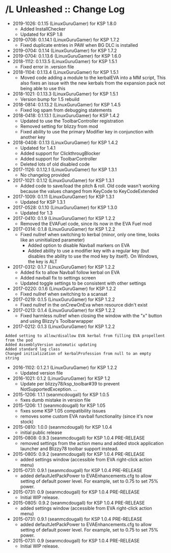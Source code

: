 # <AddOn Name> /L Unleashed :: Change Log

* 2019-1026: 0.1.15 (LinuxGuruGamer) for KSP 1.8.0
	+ Added InstallChecker
	+ Updated for KSP 1.8
* 2019-0708: 0.1.14.1 (LinuxGuruGamer) for KSP 1.7.2
	+ Fixed duplicate entries in PAW when BG DLC is installed
* 2019-0704: 0.1.14 (LinuxGuruGamer) for KSP 1.7.2
* 2019-0704: 0.1.13.6 (LinuxGuruGamer) for KSP 1.6.0
* 2018-1112: 0.1.13.5 (LinuxGuruGamer) for KSP 1.5.1
	+ Fixed error in .version file
* 2018-1104: 0.1.13.4 (LinuxGuruGamer) for KSP 1.5.1
	+ Moved code adding a module to the kerbalEVA into a MM script,  This also fixes an issue with the new kerbals from the expansion pack not being able to use this
* 2018-1021: 0.1.13.3 (LinuxGuruGamer) for KSP 1.5.1
	+ Version bump for 1.5 rebuild
* 2018-0814: 0.1.13.2 (LinuxGuruGamer) for KSP 1.4.5
	+ Fixed log spam from debugging statements
* 2018-0418: 0.1.13.1 (LinuxGuruGamer) for KSP 1.4.2
	+ Updated to use the ToolbarController registration
	+ Removed setting for blizzy from mod
	+ Fixed ability to use the primary Modifier key in conjunction with another key
* 2018-0408: 0.1.13 (LinuxGuruGamer) for KSP 1.4.2
	+ Updated for 1.4.1
	+ Added support for ClickthrougBlocker
	+ Added support for ToolbarController
	+ Deleted lots of old disabled code
* 2017-1126: 0.1.12.1 (LinuxGuruGamer) for KSP 1.3.1
	+ No changelog provided
* 2017-1021: 0.1.12 (LinuxGuruGamer) for KSP 1.3.1
	+ Added code to save/load the pitch & roll.  Old code wasn't working because the values changed from KeyCode to KeyCodeExtended
* 2017-1009: 0.1.11 (LinuxGuruGamer) for KSP 1.3.1
	+ Updated for KSP 1.3.1
* 2017-0528: 0.1.10 (LinuxGuruGamer) for KSP 1.3.0
	+ Updated for 1.3
* 2017-0410: 0.1.9 (LinuxGuruGamer) for KSP 1.2.2
	+ Removed the EVAFuel code, since its now in the EVA Fuel mod
* 2017-0314: 0.1.8 (LinuxGuruGamer) for KSP 1.2.2
	+ Fixed nullref when switching to kerbal (minor, only one time, looks like an uninitialized parameter)
		- Added option to disable Navball markers on EVA
		- Added ability to use a modifier key with a regular key (but disables the ability to use the mod key by itself).  On Windows, the key is ALT
* 2017-0312: 0.1.7 (LinuxGuruGamer) for KSP 1.2.2
	+ Added fix to allow Navball follow kerbal on EVA
	+ Added navball fix to settings screen
	+ Updated toggle settings to be consistent with other settings
* 2017-0220: 0.1.6 (LinuxGuruGamer) for KSP 1.2.2
	+ Fixed nullref when switching to a scansat
* 2017-0219: 0.1.5 (LinuxGuruGamer) for KSP 1.2.2
	+ Fixed nullref in the onCrewOnEva when resource didn't exist
* 2017-0213: 0.1.4 (LinuxGuruGamer) for KSP 1.2.2
	+ Fixed harmless nullref when closing the window with the "x" button and using Blizzy's Toolbarwrapper
* 2017-0212: 0.1.3 (LinuxGuruGamer) for KSP 1.2.2
```
Added setting to allow/disallow EVA kerbal from filling EVA propellent from the pod
Added AssemblyVersion automatic updating
Added standard log class
Changed initialization of kerbalProfession from null to an empty string
```
* 2016-1102: 0.1.2.1 (LinuxGuruGamer) for KSP 1.2.2
	+ Updated version file
* 2016-1021: 0.1.2 (LinuxGuruGamer) for KSP 1.2
	+ Update per blizzy78/ksp_toolbar#39 to prevent NotSupportedException. …
* 2015-1206: 1.1.1 (seanmcdougall) for KSP 1.0.5
	+ fixes dumb mistake in version file
* 2015-1206: 1.1 (seanmcdougall) for KSP 1.05
	+ fixes some KSP 1.05 compatibility issues
	+ removes some custom EVA navball functionality (since it's now stock)
* 2015-0810: 1.0.0 (seanmcdougall) for KSP 1.0.4
	+ initial public release
* 2015-0808: 0.9.3 (seanmcdougall) for KSP 1.0.4 PRE-RELEASE
	+ removed settings from the action menu and added stock application launcher and Blizzy78 toolbar support instead.
* 2015-0805: 0.9.2 (seanmcdougall) for KSP 1.0.4 PRE-RELEASE
	+ added settings window (accessible from EVA right-click action menu)
* 2015-0731: 0.9.1 (seanmcdougall) for KSP 1.0.4 PRE-RELEASE
	+ added defaultJetPackPower to EVAEnhancements.cfg to allow setting of default power level.  For example, set to 0.75 to set 75% power.
* 2015-0731: 0.9 (seanmcdougall) for KSP 1.0.4 PRE-RELEASE
	+ Initial WIP release.
* 2015-0805: 0.9.2 (seanmcdougall) for KSP 1.0.4 PRE-RELEASE
	+ added settings window (accessible from EVA right-click action menu)
* 2015-0731: 0.9.1 (seanmcdougall) for KSP 1.0.4 PRE-RELEASE
	+ added defaultJetPackPower to EVAEnhancements.cfg to allow setting of default power level.  For example, set to 0.75 to set 75% power.
* 2015-0731: 0.9 (seanmcdougall) for KSP 1.0.4 PRE-RELEASE
	+ Initial WIP release.

